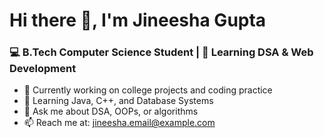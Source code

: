 # Hi there 👋, I'm Jineesha Gupta

### 💻 B.Tech Computer Science Student | 🌱 Learning DSA & Web Development

- 🔭 Currently working on college projects and coding practice
- 🌱 Learning Java, C++, and Database Systems
- 💬 Ask me about DSA, OOPs, or algorithms
- 📫 Reach me at: jineesha.email@example.com
